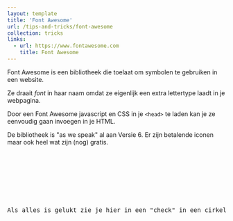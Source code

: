 ```yaml
---
layout: template
title: 'Font Awesome'
url: /tips-and-tricks/font-awesome
collection: tricks
links:
  - url: https://www.fontawesome.com
    title: Font Awesome
---
```

Font Awesome is een bibliotheek die toelaat om symbolen te gebruiken in een website. 

Ze draait <em>font</em> in haar naam omdat ze eigenlijk een extra lettertype laadt in je webpagina.

Door een Font Awesome javascript en CSS in je <code>&lt;head&gt;</code> te laden kan je ze eenvoudig gaan invoegen in je HTML.

De bibliotheek is "as we speak" al aan Versie 6. Er zijn betalende iconen maar ook heel wat zijn (nog) gratis.

<pre data-enlighter-theme="beyond" data-enlighter-language="html">
<html>
  <head>
    <script src="https://kit.fontawesome.com/2d03a6046d.js"></script>
  </head>
  <body>
    <p>Als alles is gelukt zie je hier in een "check" in een cirkel.</p>
    <i class="fas fa-check-circle"></i>
  </body>
</html>
</pre>

